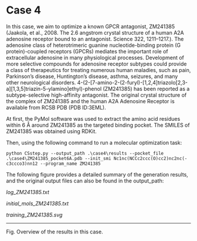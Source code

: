Case 4
===
In this case, we aim to optimize a known GPCR antagonist, ZM241385 (Jaakola, et al., 2008. The 2.6 angstrom crystal structure of a human A2A adenosine receptor bound to an antagonist. Science 322, 1211–1217.). The adenosine class of heterotrimeric guanine nucleotide-binding protein (G protein)-coupled receptors (GPCRs) mediates the important role of extracellular adenosine in many physiological processes. Development of more selective compounds for adenosine receptor subtypes could provide a class of therapeutics for treating numerous human maladies, such as pain, Parkinson’s disease, Huntington’s disease, asthma, seizures, and many other neurological disorders. 4-(2-[7-amino-2-(2-furyl)-[1,2,4]triazolo[2,3-a][1,3,5]triazin-5-ylamino]ethyl)-phenol (ZM241385) has been reported as a subtype-selective high-affinity antagonist. The original crystal structure of the complex of ZM241385 and the human A2A Adenosine Receptor is available from RCSB PDB (PDB ID:3EML). 

At first, the PyMol software was used to extract the amino acid residues within 6 Å around ZM241385 as the targeted binding pocket. The SMILES of ZM241385 was obtained using RDKit. 

Then, using the following command to run a molecular optimization task:
```
python CSstep.py --output_path .\case4\results --pocket_file .\case4\ZM241385_pocket6A.pdb --init_smi Nc1nc(NCCc2ccc(O)cc2)nc2nc(-c3ccco3)nn12 --program_name ZM241385
```
The following figure provides a detailed summary of the generation results, and the original output files can also be found in the output_path:

*log_ZM241385.txt*

*initial_mols_ZM241385.txt*

*training_ZM241385.svg*

----

Fig. Overview of the results in this case.
